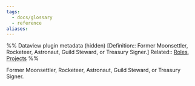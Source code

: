 ```yaml
---
tags:
  - docs/glossary
  - reference
aliases:
---
```

%% Dataview plugin metadata (hidden)
[Definition:: Former Moonsettler, Rocketeer, Astronaut, Guild Steward, or Treasury Signer.]
Related:: [Roles](Roles.md), [Projects](../../docs/Projects.md)
%%

Former Moonsettler, Rocketeer, Astronaut, Guild Steward, or Treasury Signer.